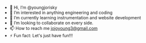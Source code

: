 - 👋 Hi, I’m @youngjorisky
- 👀 I’m interested in anything engineering and coding
- 🌱 I’m currently learning instrumentation and website development
- 💞️ I’m looking to collaborate on every side.
- 📫 How to reach me jojoyoung3@gmail.com
- ⚡ Fun fact: Let's just have fun!!!

<!---
youngjorisky/youngjorisky is a ✨ special ✨ repository because its `README.md` (this file) appears on your GitHub profile.
You can click the Preview link to take a look at your changes.
--->
